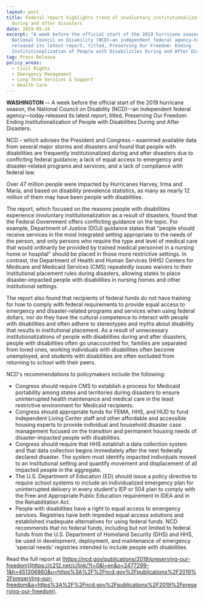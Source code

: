 ```yaml
---
layout: post
title: Federal report highlights trend of involuntary institutionalization
  during and after disasters
date: 2019-05-24
excerpt: "A week before the official start of the 2019 hurricane season, the
  National Council on Disability (NCD)—an independent federal agency—today
  released its latest report, titled, Preserving Our Freedom: Ending
  Institutionalization of People with Disabilities During and After Disasters."
tag: Press Release
policy_areas:
  - Civil Rights
  - Emergency Management
  - Long Term Services & Support
  - Health Care
---
```

**WASHINGTON --** A week before the official start of the 2019 hurricane season, the National Council on Disability (NCD)—an independent federal agency—today released its latest report, titled, Preserving Our Freedom: Ending Institutionalization of People with Disabilities During and After Disasters.

NCD – which advises the President and Congress – examined available data from several major storms and disasters and found that people with disabilities are frequently institutionalized during and after disasters due to conflicting federal guidance; a lack of equal access to emergency and disaster-related programs and services; and a lack of compliance with federal law.

Over 47 million people were impacted by Hurricanes Harvey, Irma and Maria, and based on disability prevalence statistics, as many as nearly 12 million of them may have been people with disabilities.

The report, which focused on the reasons people with disabilities experience involuntary institutionalization as a result of disasters, found that the Federal Government offers conflicting guidance on the topic. For example, Department of Justice (DOJ) guidance states that "people should receive services in the most integrated setting appropriate to the needs of the person, and only persons who require the type and level of medical care that would ordinarily be provided by trained medical personnel in a nursing home or hospital" should be placed in those more restrictive settings. In contrast, the Department of Health and Human Services (HHS) Centers for Medicare and Medicaid Services (CMS) repeatedly issues waivers to their institutional placement rules during disasters, allowing states to place disaster-impacted people with disabilities in nursing homes and other institutional settings.

The report also found that recipients of federal funds do not have training for how to comply with federal requirements to provide equal access to emergency and disaster-related programs and services when using federal dollars, nor do they have the cultural competence to interact with people with disabilities and often adhere to stereotypes and myths about disability that results in institutional placement. As a result of unnecessary institutionalizations of people with disabilities during and after disasters, people with disabilities often go unaccounted for, families are separated from loved ones, working individuals with disabilities often become unemployed, and students with disabilities are often excluded from returning to school with their peers. 

NCD's recommendations to policymakers include the following:

* Congress should require CMS to establish a process for Medicaid portability among states and territories during disasters to ensure uninterrupted health maintenance and medical care in the least restrictive environment for Medicaid recipients. 
* Congress should appropriate funds for FEMA, HHS, and HUD to fund Independent Living Center staff and other affordable and accessible housing experts to provide individual and household disaster case management focused on the transition and permanent housing needs of disaster-impacted people with disabilities. 
* Congress should require that HHS establish a data collection system and that data collection begins immediately after the next federally declared disaster. The system must identify impacted individuals moved to an institutional setting and quantify movement and displacement of all impacted people in the aggregate. 
* The U.S. Department of Education (ED) should issue a policy directive to require school systems to include an individualized emergency plan for uninterrupted delivery in every student's IEP or 504 plan to comply with the Free and Appropriate Public Education requirement in IDEA and in the Rehabilitation Act. 
* People with disabilities have a right to equal access to emergency services. Registries have both impeded equal access solutions and established inadequate alternatives for using federal funds. NCD recommends that no federal funds, including but not limited to federal funds from the U.S. Department of Homeland Security (DHS) and HHS, be used in development, deployment, and maintenance of emergency 'special needs' registries intended to include people with disabilities.

Read the full report at [https://ncd.gov/publications/2019/preserving-our-freedom](https://c212.net/c/link/?t=0&l=en&o=2477299-1&h=451306860&u=https%3A%2F%2Fncd.gov%2Fpublications%2F2019%2Fpreserving-our-freedom&a=https%3A%2F%2Fncd.gov%2Fpublications%2F2019%2Fpreserving-our-freedom).
